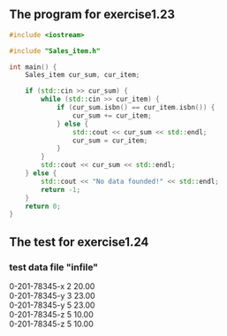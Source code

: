 ## The program for exercise1.23
```cpp
#include <iostream>

#include "Sales_item.h"

int main() {
    Sales_item cur_sum, cur_item;

    if (std::cin >> cur_sum) {
        while (std::cin >> cur_item) {
            if (cur_sum.isbn() == cur_item.isbn()) {
                cur_sum += cur_item;
            } else {
                std::cout << cur_sum << std::endl;
                cur_sum = cur_item;
            }
        }
        std::cout << cur_sum << std::endl;
    } else {
        std::cout << "No data founded!" << std::endl;
        return -1;
    }
    return 0;
}

```

## The test for exercise1.24  
### test data file "infile"  
0-201-78345-x 2 20.00  
0-201-78345-y 3 23.00  
0-201-78345-y 5 23.00  
0-201-78345-z 5 10.00  
0-201-78345-z 5 10.00  
